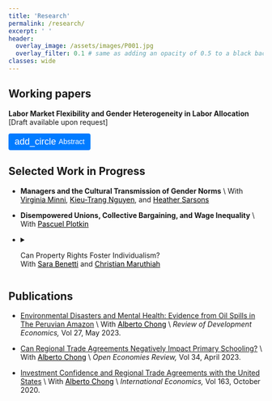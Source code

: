 ```yaml
---
title: 'Research'
permalink: /research/
excerpt: ' '
header:
  overlay_image: /assets/images/P001.jpg
  overlay_filter: 0.1 # same as adding an opacity of 0.5 to a black background
classes: wide
---
```


<head>
  <!-- Load Material Icons from Google Fonts -->
  <link href="https://fonts.googleapis.com/icon?family=Material+Icons" rel="stylesheet">

  <style>
    /* Optional: global reset or shared styles */
    
    .material-icons {
      vertical-align: middle;
    }

    .paper-entry {
      margin-bottom: 25px;
    }

    .abstract-toggle,
    .pdf-link,
    .pub-link {
      padding: 0;
      background: none;
      color: #444;
      border: none;
      font-size: 14px;
      margin-right: 10px;
      display: inline-flex;
      align-items: center;
      cursor: pointer;
      text-decoration: none;
    }

    .material-icons {
      font-size: 18px;
      margin-right: 5px;
    }

      .blue-button {
    padding: 6px 12px;
    background-color: #007BFF;
    color: white;
    border: none;
    border-radius: 4px;
    margin-right: 10px;
    display: inline-flex;
    align-items: center;
    cursor: pointer;
    text-decoration: none;
    font-size: 14px;
  }

  .blue-button .material-icons {
    margin-right: 5px;
    font-size: 18px;
  }
  </style>
</head>


<script>
  function toggleAbstract(id, button) {
    const abs = document.getElementById(id);
    const icon = button.querySelector('.material-icons');

    const isVisible = abs.style.display === "block";
    abs.style.display = isVisible ? "none" : "block";
    icon.textContent = isVisible ? "add_circle" : "do_not_disturb_on";
  }
</script>

## Working papers

<div class="paper-entry">
  <p>
    <strong>Labor Market Flexibility and Gender Heterogeneity in Labor Allocation</strong><br>
    [Draft available upon request]
  </p>

  <div>
    <button onclick="toggleAbstract('abs1', this)" class="blue-button">
      <span class="material-icons">add_circle</span>
      Abstract
    </button>
  </div>

  <div id="abs1" style="display: none; font-style: italic; margin-top: 5px;">
    Does greater flexibility create job opportunities and improve labor allocation? This paper examines how firms and workers respond to a labor market flexibility shock in a setting characterized by high regulation costs. Focusing on the Brazilian labor market, I leverage linked formal employer-employee data to analyze the impacts of the 2017 Labor Reform, a policy that removed constraints on flexible work schedules. I show that this policy change led to an increase in job opportunities and employment, especially in part-time positions. Notably, women experienced greater employment gains. At the state level, I observe that while the reform did not significantly impact unemployment rates, it contributed to reduce informality, which accounted for 40% of the workforce in 2016. Gender-specific analysis indicates that this effect is primarily driven by women transitioning from informal to formal employment within the private sector in the short run, followed by both women and men in the state-level economy in the medium run. These findings underscore the interaction between labor market flexibility and gender disparities, underscoring the potential of such reforms to reconfigure employment allocation. The case of the Brazilian reform offers a more nuanced perspective when informality is considered.
  </div>
</div>


## Selected Work in Progress
* **Managers and the Cultural Transmission of Gender Norms**  \\
  With <a href="https://virginiaminni.github.io/" style="color: black; text-decoration: underline;">Virginia Minni</a>, <a href="https://sites.google.com/view/kieutrangnguyen/home" style="color: black; text-decoration: underline;">Kieu-Trang Nguyen</a>, and <a href="https://sites.google.com/view/sarsons/home" style="color: black; text-decoration: underline;">Heather Sarsons</a> 

* **Disempowered Unions, Collective Bargaining, and Wage Inequality** \\
  With <a href="https://pascuel.github.io/" style="color: black; text-decoration: underline;">Pascuel Plotkin</a> 

* <details>
    <summary><p><a>Can Property Rights Foster Individualism?</a><br>
    With <a href="https://economics.ubc.ca/profile/sara-benetti/" style="color: black; text-decoration: underline;">Sara Benetti</a> and <a href="https://christian-maruthiah.com/" style="color: black; text-decoration: underline;">Christian Maruthiah</a>
    </p>
    </summary>
      <p align="justify"><b>Abstract.-</b> Individualism has been shown to have important economic, social and political consequences. This project examines whether individualism can be fostered by government policy, the degree to which it persists across generations, and its long-run implications for local economic development. We study these questions in the context of an ambitious land allotment programme targeting Native Americans in the early-20th century, using a range of historical and contemporary data sources. At the individual-level, we examine the effects of allotment on naming practices, intermarriage, participation in Native American civil rights associations, and location choice among descendants up to 100 years later. In order to document the long-term political and social consequences of allotment at the reservation-level, we construct new datasets on public goods provision, the occurence of and issues raised in local public meetings, and the content of modern tribal constitutions.	
      </p>
  </details> 
 
## Publications

* [Environmental Disasters and Mental Health: Evidence from Oil Spills in The Peruvian Amazon](https://doi.org/10.1111/rode.12955) \\
  With <a href="https://aysps.gsu.edu/profile/alberto-chong/" style="color: black; text-decoration: underline;">Alberto Chong</a> \\
  _Review of Development Economics,_
  Vol 27, May 2023. 

* [Can Regional Trade Agreements Negatively Impact Primary Schooling?](https://doi.org/10.1007/s11079-022-09674-6) \\
  With <a href="https://aysps.gsu.edu/profile/alberto-chong/" style="color: black; text-decoration: underline;">Alberto Chong</a> \\
  _Open Economies Review,_
  Vol 34, April 2023. 

* [Investment Confidence and Regional Trade Agreements with the United States](https://doi.org/10.1016/j.inteco.2020.05.001) \\
  With <a href="https://aysps.gsu.edu/profile/alberto-chong/" style="color: black; text-decoration: underline;">Alberto Chong</a> \\
  _International Economics,_
  Vol 163, October 2020. 